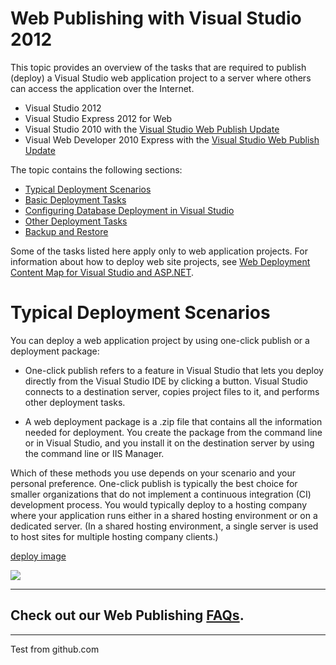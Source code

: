 # Web Publishing with Visual Studio 2012 #

This topic provides an overview of the tasks that are required to publish (deploy) a Visual Studio web application project to a server where others can access the application over the Internet.

- Visual Studio 2012
- Visual Studio Express 2012 for Web
- Visual Studio 2010 with the [Visual Studio Web Publish Update](http://go.microsoft.com/fwlink/?LinkID=208120)
- Visual Web Developer 2010 Express with the [Visual Studio Web Publish Update](http://go.microsoft.com/fwlink/?LinkID=208120)

The topic contains the following sections:

- [Typical Deployment Scenarios](http://msdn.microsoft.com/en-us/library/dd394698#deployment_scenarios)
- [Basic Deployment Tasks](http://msdn.microsoft.com/en-us/library/dd394698#basic_deployment_tasks)
- [Configuring Database Deployment in Visual Studio](http://msdn.microsoft.com/en-us/library/dd394698#dbdeployment)
- [Other Deployment Tasks](http://msdn.microsoft.com/en-us/library/dd394698#other_tasks)
- [Backup and Restore](http://msdn.microsoft.com/en-us/library/dd394698#backup)

Some of the tasks listed here apply only to web application projects. For information about how to deploy web site projects, see [Web Deployment Content Map for Visual Studio and ASP.NET](http://msdn.microsoft.com/en-us/library/bb386521).

# Typical Deployment Scenarios #

You can deploy a web application project by using one-click publish or a deployment package:

- One-click publish refers to a feature in Visual Studio that lets you deploy directly from the Visual Studio IDE by clicking a button. Visual Studio connects to a destination server, copies project files to it, and performs other deployment tasks.

- A web deployment package is a .zip file that contains all the information needed for deployment. You create the package from the command line or in Visual Studio, and you install it on the destination server by using the command line or IIS Manager.

Which of these methods you use depends on your scenario and your personal preference. One-click publish is typically the best choice for smaller organizations that do not implement a continuous integration (CI) development process. You would typically deploy to a hosting company where your application runs either in a shared hosting environment or on a dedicated server. (In a shared hosting environment, a single server is used to host sites for multiple hosting company clients.)

[deploy image](/images/IC372329.png)

![](http://)
***

## Check out our Web Publishing [FAQs](faq.md). ##

***
Test from github.com
